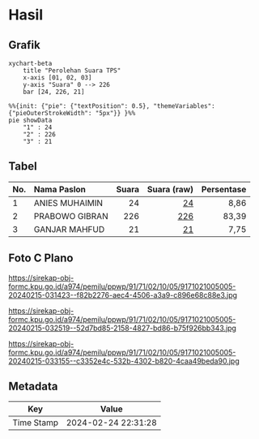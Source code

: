 # Hasil

## Grafik

```mermaid
xychart-beta
    title "Perolehan Suara TPS"
    x-axis [01, 02, 03]
    y-axis "Suara" 0 --> 226
    bar [24, 226, 21]
```

```mermaid
%%{init: {"pie": {"textPosition": 0.5}, "themeVariables": {"pieOuterStrokeWidth": "5px"}} }%%
pie showData
    "1" : 24
    "2" : 226
    "3" : 21
```

## Tabel

| No. | Nama Paslon    | Suara | Suara (raw) | Persentase |
|:--- |:-------------- | -----:| -----------:| ----------:|
| 1   | ANIES MUHAIMIN | 24    | [24][p-1]   | 8,86       |
| 2   | PRABOWO GIBRAN | 226   | [226][p-2]  | 83,39      |
| 3   | GANJAR MAHFUD  | 21    | [21][p-3]   | 7,75       |


[p-1]: https://github.com/gigit-pemilu/pemilu-2024-91-papua/blob/main/pilpres/hitung-suara/sub/91-papua/sub/71-kota-jayapura/sub/02-jayapura-selatan/sub/1005-entrop/sub/005-tps/sub/paslon-1.txt
[p-2]: https://github.com/gigit-pemilu/pemilu-2024-91-papua/blob/main/pilpres/hitung-suara/sub/91-papua/sub/71-kota-jayapura/sub/02-jayapura-selatan/sub/1005-entrop/sub/005-tps/sub/paslon-2.txt
[p-3]: https://github.com/gigit-pemilu/pemilu-2024-91-papua/blob/main/pilpres/hitung-suara/sub/91-papua/sub/71-kota-jayapura/sub/02-jayapura-selatan/sub/1005-entrop/sub/005-tps/sub/paslon-3.txt

## Foto C Plano

https://sirekap-obj-formc.kpu.go.id/a974/pemilu/ppwp/91/71/02/10/05/9171021005005-20240215-031423--f82b2276-aec4-4506-a3a9-c896e68c88e3.jpg

https://sirekap-obj-formc.kpu.go.id/a974/pemilu/ppwp/91/71/02/10/05/9171021005005-20240215-032519--52d7bd85-2158-4827-bd86-b75f926bb343.jpg

https://sirekap-obj-formc.kpu.go.id/a974/pemilu/ppwp/91/71/02/10/05/9171021005005-20240215-033155--c3352e4c-532b-4302-b820-4caa49beda90.jpg


## Metadata

| Key        | Value               |
| ---------- | ------------------- |
| Time Stamp | 2024-02-24 22:31:28 |



